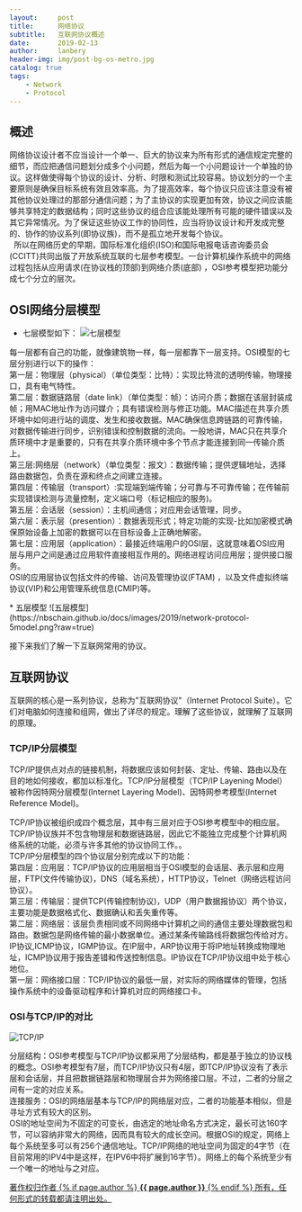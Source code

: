 ```yaml
---
layout:     post
title:      网络协议
subtitle:   互联网协议概述
date:       2019-02-13
author:     lanbery
header-img: img/post-bg-os-metro.jpg
catalog: true
tags:
    - Network
    - Protocol	
---
```


## 概述

<p class="section-indent">
网络协议设计者不应当设计一个单一、巨大的协议来为所有形式的通信规定完整的细节，而应把通信问题划分成多个小问题，然后为每一个小问题设计一个单独的协议。这样做使得每个协议的设计、分析、时限和测试比较容易。协议划分的一个主要原则是确保目标系统有效且效率高。为了提高效率，每个协议只应该注意没有被其他协议处理过的那部分通信问题；为了主协议的实现更加有效，协议之间应该能够共享特定的数据结构；同时这些协议的组合应该能处理所有可能的硬件错误以及其它异常情况。为了保证这些协议工作的协同性，应当将协议设计和开发成完整的、协作的协议系列(即协议族)，而不是孤立地开发每个协议。<br>  所以在网络历史的早期，国际标准化组织(ISO)和国际电报电话咨询委员会(CCITT)共同出版了开放系统互联的七层参考模型。一台计算机操作系统中的网络过程包括从应用请求(在协议栈的顶部)到网络介质(底部) ，OSI参考模型把功能分成七个分立的层次。
</p>

## OSI网络分层模型
  * 七层模型如下：
![七层模型](https://nbschain.github.io/docs/images/2019/network-protocol-layer-model.jpg?raw=true)
<p class="section-indent">
每一层都有自己的功能，就像建筑物一样，每一层都靠下一层支持。OSI模型的七层分别进行以下的操作：<br>
第一层：物理层（physical）（单位类型：比特）：实现比特流的透明传输，物理接口，具有电气特性。<br>
第二层：数据链路层（date link）（单位类型：帧）：访问介质；数据在该层封装成帧；用MAC地址作为访问媒介；具有错误检测与修正功能。MAC描述在共享介质环境中如何进行站的调度、发生和接收数据。MAC确保信息跨链路的可靠传输，对数据传输进行同步，识别错误和控制数据的流向。一般地讲，MAC只在共享介质环境中才是重要的，只有在共享介质环境中多个节点才能连接到同一传输介质上。<br>
第三层:网络层（network）（单位类型：报文）：数据传输；提供逻辑地址，选择路由数据包，负责在源和终点之间建立连接。<br>
第四层：传输层（transport）:实现端到端传输；分可靠与不可靠传输；在传输前实现错误检测与流量控制，定义端口号（标记相应的服务)。<br>
第五层：会话层（session）：主机间通信；对应用会话管理，同步。<br>
第六层：表示层（presention）：数据表现形式；特定功能的实现-比如加密模式确保原始设备上加密的数据可以在目标设备上正确地解密。<br>
第七层：应用层（application）：最接近终端用户的OSI层，这就意味着OSI应用层与用户之间是通过应用软件直接相互作用的。网络进程访问应用层；提供接口服务。<br>
OSI的应用层协议包括文件的传输、访问及管理协议(FTAM) ，以及文件虚拟终端协议(VIP)和公用管理系统信息(CMIP)等。
</p>
  * 五层模型
![五层模型](https://nbschain.github.io/docs/images/2019/network-protocol-5model.png?raw=true) 
<p>接下来我们了解一下互联网常用的协议。</p>

## 互联网协议
<p class="section-indent">
互联网的核心是一系列协议，总称为"互联网协议"（Internet Protocol Suite）。它们对电脑如何连接和组网，做出了详尽的规定。理解了这些协议，就理解了互联网的原理。
</p>

### TCP/IP分层模型
<p class="section-indent">
TCP/IP提供点对点的链接机制，将数据应该如何封装、定址、传输、路由以及在目的地如何接收，都加以标准化。TCP/IP分层模型（TCP/IP Layening Model）被称作因特网分层模型(Internet Layering Model)、因特网参考模型(Internet Reference Model)。
</p>

<p class="section-indent">
TCP/IP协议被组织成四个概念层，其中有三层对应于OSI参考模型中的相应层。TCP/IP协议族并不包含物理层和数据链路层，因此它不能独立完成整个计算机网络系统的功能，必须与许多其他的协议协同工作。。<br>
TCP/IP分层模型的四个协议层分别完成以下的功能：<br>
第四层：应用层：TCP/IP协议的应用层相当于OSI模型的会话层、表示层和应用层，FTP(文件传输协议)，DNS（域名系统），HTTP协议，Telnet（网络远程访问协议）。<br>
第三层：传输层：提供TCP(传输控制协议)，UDP（用户数据报协议）两个协议，主要功能是数据格式化、数据确认和丢失重传等。<br>
第二层：网络层：该层负责相同或不同网络中计算机之间的通信主要处理数据包和路由。数据包是网络传输的最小数据单位。通过某条传输路线将数据包传给对方。IP协议,ICMP协议，IGMP协议。在IP层中，ARP协议用于将IP地址转换成物理地址，ICMP协议用于报告差错和传送控制信息。IP协议在TCP/IP协议组中处于核心地位。
<br>第一层：网络接口层：TCP/IP协议的最低一层，对实际的网络媒体的管理，包括操作系统中的设备驱动程序和计算机对应的网络接口卡。
</p>

### OSI与TCP/IP的对比
![TCP/IP](https://nbschain.github.io/docs/images/2019/tcpip-np-compare.jpg?raw=true) 

<p class="section-indent">
分层结构：OSI参考模型与TCP/IP协议都采用了分层结构，都是基于独立的协议栈的概念。OSI参考模型有7层，而TCP/IP协议只有4层，即TCP/IP协议没有了表示层和会话层，并且把数据链路层和物理层合并为网络接口层。不过，二者的分层之间有一定的对应关系。<br>
连接服务：OSI的网络层基本与TCP/IP的网络层对应，二者的功能基本相似，但是寻址方式有较大的区别。<br>
OSI的地址空间为不固定的可变长，由选定的地址命名方式决定，最长可达160字节，可以容纳非常大的网络，因而具有较大的成长空间。根据OSI的规定，网络上每个系统至多可以有256个通信地址。TCP/IP网络的地址空间为固定的4字节（在目前常用的IPV4中是这样，在IPV6中将扩展到16字节）。网络上的每个系统至少有一个唯一的地址与之对应。
</p>

<div class="col-lg-8 col-lg-offset-3 col-md-10 col-md-offset-1">
	<div class="pull-right">
		<a href="https://nbschain.github.io/2019/02/13/%E7%BD%91%E7%BB%9C%E5%8D%8F%E8%AE%AE" target="_blank" class="copyright-link">
			著作权归作者
			{% if page.author %}
<strong>{{ page.author }}</strong>
			{% endif %}
			所有，任何形式的转载都请注明出处。
		</a>
	</div>
</div>
